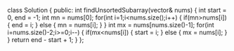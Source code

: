 class Solution {
public:
int findUnsortedSubarray(vector<int>& nums) {
int start = 0, end = -1;
int mn = nums[0];
for(int i=1;i<nums.size();i++)
{
if(mn>nums[i])
{
end = i;
}
else
{
mn = nums[i];
}
}
int mx = nums[nums.size()-1];
for(int i=nums.size()-2;i>=0;i--)
{
if(mx<nums[i])
{
start = i;
}
else
{
mx = nums[i];
}
}
return end - start + 1;
}
};